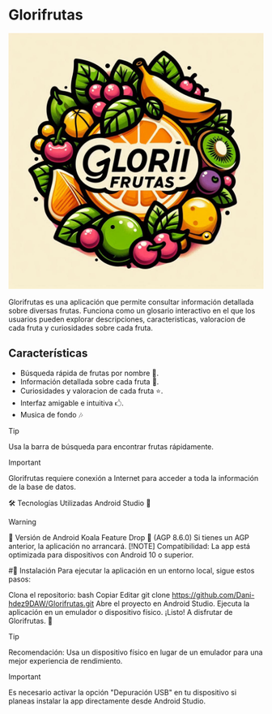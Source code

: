 # Glorifrutas

![Logo de Glorifrutas](app/src/main/res/drawable/logoglorifrutas.png)

Glorifrutas es una aplicación que permite consultar información detallada sobre diversas frutas.
Funciona como un glosario interactivo en el que los usuarios pueden explorar descripciones,
caracteristicas, valoracion de cada fruta y curiosidades sobre cada fruta.

## Características

- Búsqueda rápida de frutas por nombre 🔎.
- Información detallada sobre cada fruta 🍎.
- Curiosidades y valoracion de cada fruta ⭐.
- Interfaz amigable e intuitiva 🖒.
- Musica de fondo 🎶

>[!TIP]
>Usa la barra de búsqueda para encontrar frutas rápidamente.

>[!IMPORTANT]
>Glorifrutas requiere conexión a Internet para acceder a toda la información de la base de datos.

🛠 Tecnologías Utilizadas
Android Studio 📲
> [!WARNING]
> 🚨 Versión de Android
Koala Feature Drop 🐨 (AGP 8.6.0)
Si tienes un AGP anterior, la aplicación no arrancará.
>[!NOTE]
>Compatibilidad: La app está optimizada para dispositivos con Android 10 o superior.

#🚀 Instalación
Para ejecutar la aplicación en un entorno local, sigue estos pasos:

Clona el repositorio:
bash
Copiar
Editar
git clone https://github.com/Dani-hdez9DAW/Glorifrutas.git
Abre el proyecto en Android Studio.
Ejecuta la aplicación en un emulador o dispositivo físico.
¡Listo! A disfrutar de Glorifrutas. 🚀
>[!TIP]
>Recomendación: Usa un dispositivo físico en lugar de un emulador para una mejor experiencia de rendimiento.

>[!IMPORTANT]
>Es necesario activar la opción "Depuración USB" en tu dispositivo si planeas instalar la app directamente desde Android Studio.
